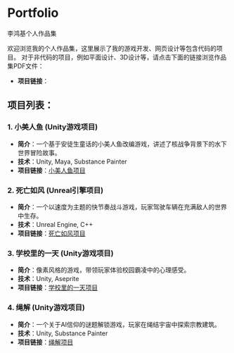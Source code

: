 # Portfolio
李鸿基个人作品集

欢迎浏览我的个人作品集，这里展示了我的游戏开发、网页设计等包含代码的项目。
对于非代码的项目，例如平面设计、3D设计等，请点击下面的链接浏览作品集PDF文件：
- **项目链接**：

## 项目列表：

### 1. 小美人鱼 (Unity游戏项目)
- **简介**：一个基于安徒生童话的小美人鱼改编游戏，讲述了核战争背景下的水下世界冒险故事。
- **技术**：Unity, Maya, Substance Painter
- **项目链接**：[小美人鱼项目](https://github.com/你的用户名/小美人鱼项目)

### 2. 死亡如风 (Unreal引擎项目)
- **简介**：一个以速度为主题的快节奏战斗游戏，玩家驾驶车辆在充满敌人的世界中生存。
- **技术**：Unreal Engine, C++
- **项目链接**：[死亡如风项目](https://github.com/你的用户名/死亡如风项目)

### 3. 学校里的一天 (Unity游戏项目)
- **简介**：像素风格的游戏，带领玩家体验校园霸凌中的心理感受。
- **技术**：Unity, Aseprite
- **项目链接**：[学校里的一天项目](https://github.com/你的用户名/学校里的一天)

### 4. 绳解 (Unity游戏项目)
- **简介**：一个关于AI信仰的谜题解锁游戏，玩家在绳结宇宙中探索宗教建筑。
- **技术**：Unity, Substance Painter
- **项目链接**：[绳解项目](https://github.com/你的用户名/绳解项目)
